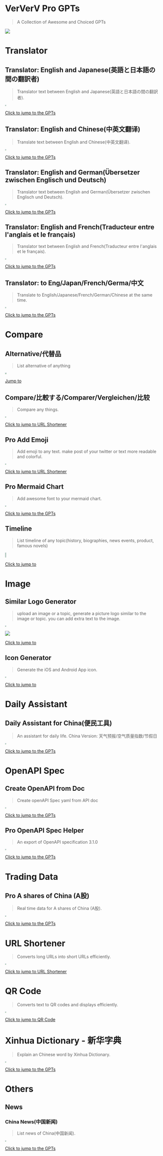 # VerVerV Pro GPTs

> A Collection of Awesome and Choiced GPTs

![](https://cdn.jsdelivr.net/gh/haibinyang/img@main/picgo/icon.svg)

# Translator



## Translator: English and Japanese(英語と日本語の間の翻訳者)

> Translator text between English and Japanese(英語と日本語の間の翻訳者).

<img src="https://files.oaiusercontent.com/file-2Zy4H3uV3GwrYVHQPPvJFNmx?se=2123-10-20T06%3A25%3A28Z&sp=r&sv=2021-08-06&sr=b&rscc=max-age%3D31536000%2C%20immutable&rscd=attachment%3B%20filename%3D%25E7%25BF%25BB%25E8%25AF%2591-%25E6%2597%25A5%25E6%2596%2587.png&sig=43W0HXJwYRIyl11C/MyQBXZkWmGhOSMrfVxZtgqvB8U%3D" style="zoom:25%;" />



[Click to jump to the GPTs](https://chat.openai.com/g/g-f58znzbv2-pro-translator-english-and-japanese-ying-yu-tori-ben-yu-nojian-nofan-yi-zhe)



## Translator: English and Chinese(中英文翻译)

> Translate text between English and Chinese(中英文翻译).

<img src="https://files.oaiusercontent.com/file-5CHsAEL6ujCiwO7kFwJW9DFG?se=2123-10-20T04%3A29%3A58Z&sp=r&sv=2021-08-06&sr=b&rscc=max-age%3D31536000%2C%20immutable&rscd=attachment%3B%20filename%3D%25E4%25B8%258B%25E8%25BD%25BD%2520%25281%2529.png&sig=ShhlfmtaDBL4XcSBMYJrfq8vRhNR4V8u5Jm286/knXw%3D" style="zoom:25%;" />



[Click to jump to the GPTs](https://chat.openai.com/g/g-L5NmyScJi-pro-translator-english-and-chinese)





## Translator: English and German(Übersetzer zwischen Englisch und Deutsch)

> Translator text between English and German(Übersetzer zwischen Englisch und Deutsch).

<img src="https://files.oaiusercontent.com/file-yvEglAzsACbyW2gZQt2MVic3?se=2123-10-20T06%3A32%3A21Z&sp=r&sv=2021-08-06&sr=b&rscc=max-age%3D31536000%2C%20immutable&rscd=attachment%3B%20filename%3D%25E7%25BF%25BB%25E8%25AF%2591-%25E5%25BE%25B7%25E8%25AF%25AD.png&sig=liQUPCYjZUpYN/noYWUB4h85VIjHm3cQxerjqbTQ6u0%3D" style="zoom:25%;" />



[Click to jump to the GPTs](https://chat.openai.com/g/g-v6ld42N26-pro-translator-english-and-german)



## Translator: English and French(Traducteur entre l'anglais et le français)

> Translator text between English and French(Traducteur entre l'anglais et le français).

<img src="https://files.oaiusercontent.com/file-rWP6Pwm31xxoxxAeAhInpoXs?se=2123-10-20T06%3A38%3A08Z&sp=r&sv=2021-08-06&sr=b&rscc=max-age%3D31536000%2C%20immutable&rscd=attachment%3B%20filename%3D%25E7%25BF%25BB%25E8%25AF%2591-%25E6%25B3%2595%25E8%25AF%25AD.png&sig=r2MuzJWzar%2BMuXbzjoDqDhmsvgvkLhGgkQP/Wfz6hq4%3D" style="zoom:25%;" />



[Click to jump to the GPTs](https://chat.openai.com/g/g-0USUys9sF-pro-translator-english-and-french)



## Translator: to Eng/Japan/French/Germa/中文

> Translate to English/Japanese/French/German/Chinese at the same time.

<img src="https://files.oaiusercontent.com/file-gmBQknh79QFcikhkIoBANcvn?se=2023-11-21T07%3A33%3A38Z&sp=r&sv=2021-08-06&sr=b&rscc=max-age%3D31536000%2C%20immutable&rscd=attachment%3B%20filename%3D%25E7%25BF%25BB%25E8%25AF%2591-all.png&sig=N7WIJ5IkXlagsHYc6MVt8UlPV4JeYevPhkcA2m4QTsI%3D" style="zoom:25%;" />



[Click to jump to the GPTs](https://chat.openai.com/g/g-HGz8awO5v-pro-translator-to-eng-japan-french-germa-zhong-wen)



# Compare

## Alternative/代替品

> List alternative of anything

<img src="https://cdn.jsdelivr.net/gh/haibinyang/img@main/picgo/file-gvxZpLNLpb55DPq2Jne1D1rO" style="zoom:33%;" />



[Jump to](https://chat.openai.com/g/g-3Xi7AHisW-pro-alternative-dai-ti-pin)





## Compare/比較する/Comparer/Vergleichen/比较

> Compare any things.

<img src="https://files.oaiusercontent.com/file-uVqWTbYNQmq6pLYBvONMPBrV?se=2123-10-28T06%3A06%3A00Z&sp=r&sv=2021-08-06&sr=b&rscc=max-age%3D31536000%2C%20immutable&rscd=attachment%3B%20filename%3Dcompare.png&sig=8vqQWg0qKyKlMg%2Bygu8xcyXAHPC/pPihhJ7vXQ9ov%2Bw%3D" style="zoom:25%;" />

[Click to jump to URL Shortener](https://chat.openai.com/g/g-iiku5iaCY-pro-compare-bi-jiao-suru-comparer-vergleichen-bi-jiao)


## Pro Add Emoji

> Add emoji to any text. make post of your twitter or text more readable and colorful.

<img src="https://cdn.jsdelivr.net/gh/haibinyang/img@main/picgo/file-6Yt2Evmn2uovwmEHd5hRB2DT" style="zoom:25%;" />

[Click to jump to URL Shortener](https://chat.openai.com/g/g-8M8qrXmIG-pro-add-emoji)



## Pro Mermaid Chart

> Add awesome font to your mermaid chart.

<img src="https://files.oaiusercontent.com/file-mHfPrgFYzx43r6sr2P0Skv1J?se=2124-02-23T09%3A39%3A41Z&sp=r&sv=2021-08-06&sr=b&rscc=max-age%3D1209600%2C%20immutable&rscd=attachment%3B%20filename%3Dmermaid-icon-filled-256.png&sig=Y6NB3fafPK1frWzdtq9GBCMbaofxGk3boBjG%2BVB7jwc%3D" style="zoom:25%;" />



[Click to jump to the GPTs](https://chat.openai.com/g/g-f58znzbv2-pro-translator-english-and-japanese-ying-yu-tori-ben-yu-nojian-nofan-yi-zhe)



## Timeline

> List timeline of any topic(history, biographies, news events, product, famous novels)

<img src="https://files.oaiusercontent.com/file-vu0rdaEydFGLAkblzuEpiOvu?se=2123-11-09T05%3A54%3A07Z&sp=r&sv=2021-08-06&sr=b&rscc=max-age%3D31536000%2C%20immutable&rscd=attachment%3B%20filename%3Dimages.png&sig=uKevmAb035pNxmZpMEMvvcQPZxEGnpU67c2%2BNQbCdQY%3D" style="zoom:25%;" />
<br/>

<img src="https://cdn.jsdelivr.net/gh/haibinyang/img@main/picgo/Snipaste_2023-12-03_14-04-51.png" style="zoom: 25%;" />
<br/>
<img src="https://cdn.jsdelivr.net/gh/haibinyang/img@main/picgo/Snipaste_2023-12-03_14-08-39.png" style="zoom:25%;" />
<br/>
<img src="https://cdn.jsdelivr.net/gh/haibinyang/img@main/picgo/Snipaste_2023-12-03_14-06-25.png" style="zoom:25%;" />




[Click to jump to](https://chat.openai.com/g/g-okICcA90S-pro-timeline)





# Image





## Similar Logo Generator

> upload an image or a topic, generate a picture logo similar to the image or topic. you can add extra text to the image.

<img src="https://files.oaiusercontent.com/file-5UdEnkOKYcWJ4AiwsJffGiHk?se=2123-11-10T08%3A15%3A37Z&sp=r&sv=2021-08-06&sr=b&rscc=max-age%3D31536000%2C%20immutable&rscd=attachment%3B%20filename%3Dd6e37d85-45f8-4071-a862-2e1cda7577e3.webp&sig=C7EACpurmFip0Ij/A245Qoqg14TW/bZrmR7H1XMef0k%3D" style="zoom:25%;" />

<br/>

![](https://cdn.jsdelivr.net/gh/haibinyang/img@main/picgo/Snipaste_2023-12-04_16-27-05.png)

[Click to jump to](https://chat.openai.com/g/g-O64uyIOow-pro-similar-logo-generator)




## Icon Generator

> Generate the iOS and Android App icon.

<img src="https://files.oaiusercontent.com/file-Rr3Jpz6YrU98qWIzvEmbKS8g?se=2123-11-10T05%3A06%3A13Z&sp=r&sv=2021-08-06&sr=b&rscc=max-age%3D31536000%2C%20immutable&rscd=attachment%3B%20filename%3Df00c47af-5afc-413d-847b-eee6e97708db.png&sig=W/5Jp7sdIa0zsvd4MDaqdFCvtTBDz1bGYJqb%2BEVDViQ%3D" style="zoom:25%;" />


[Click to jump to](https://chat.openai.com/g/g-uKLWjQjRN-pro-icon-generator)



# Daily Assistant

## Daily Assistant for China(便民工具)

> An assistant for daily life. China Version: 天气预报/空气质量指数/节假日

<img src="https://files.oaiusercontent.com/file-lCTRd627SuCqX560oljLpZpU?se=2123-10-21T09%3A31%3A10Z&sp=r&sv=2021-08-06&sr=b&rscc=max-age%3D31536000%2C%20immutable&rscd=attachment%3B%20filename%3D256x256bb.png&sig=CXaxwAWpdw8MO7S4gmugBbe1W7tO7FWdyDf92pJaiyY%3D" style="zoom:25%;" />



[Click to jump to the GPTs](https://chat.openai.com/g/g-vW9cc5U2y-pro-daily-assistant-for-china-bian-min-gong-ju)



# OpenAPI Spec



## Create OpenAPI from Doc

> Create openAPI Spec yaml from API doc

<img src="https://files.oaiusercontent.com/file-wAoluJyX2ZtbucSKKOsUmpON?se=2123-10-20T03%3A33%3A06Z&sp=r&sv=2021-08-06&sr=b&rscc=max-age%3D31536000%2C%20immutable&rscd=attachment%3B%20filename%3Dhqjufblwqwto7uy0rj2z.png&sig=1uJQcLmHhKD2FD3B2IosR8RlOuTmbP69Y5Qcq2BgAuI%3D" style="zoom:25%;" />



[Click to jump to the GPTs](https://chat.openai.com/g/g-VnDDTuyM5-pro-create-openapi-from-doc)



## Pro OpenAPI Spec Helper

> An export of OpenAPI specification 3.1.0

<img src="https://files.oaiusercontent.com/file-wAoluJyX2ZtbucSKKOsUmpON?se=2123-10-20T03%3A33%3A06Z&sp=r&sv=2021-08-06&sr=b&rscc=max-age%3D31536000%2C%20immutable&rscd=attachment%3B%20filename%3Dhqjufblwqwto7uy0rj2z.png&sig=1uJQcLmHhKD2FD3B2IosR8RlOuTmbP69Y5Qcq2BgAuI%3D" style="zoom:25%;" />



[Click to jump to the GPTs](https://chat.openai.com/g/g-9Z4uOV3Ow-pro-openapi-spec-helper)









# Trading Data

## Pro A shares of China (A股)

> Real time data for A shares of China (A股).



<img src="https://files.oaiusercontent.com/file-kjXq9VdAoWl6qGbTgpqU9uZz?se=2123-10-24T09%3A15%3A34Z&sp=r&sv=2021-08-06&sr=b&rscc=max-age%3D31536000%2C%20immutable&rscd=attachment%3B%20filename%3DcommunityIcon_h9shb863y8061.png&sig=32fHQ4mXLLwrzJ5k6p0pk90OoNAciwrwsOvyT9ojhrw%3D" style="zoom:25%;" />



[Click to jump to the GPTs](https://chat.openai.com/g/g-VtiJ1kgs5-pro-a-shares-of-china-agu)





# URL Shortener

> Converts long URLs into short URLs efficiently.

<img src="https://files.oaiusercontent.com/file-Fxgfw71Cfak1lcuKfidyEtAN?se=2123-10-18T21%3A41%3A45Z&sp=r&sv=2021-08-06&sr=b&rscc=max-age%3D31536000%2C%20immutable&rscd=attachment%3B%20filename%3Dfc621cff-d199-475c-93ea-9904f3a89a93.png&sig=Iwm1sFZl2WXEf78sLHJa/RA9/j0OK1PQt6ObcmXAYy4%3D" style="zoom:25%;" />

[Click to jump to URL Shortener](https://chat.openai.com/g/g-H5QGzOrC7-url-shortener)



# QR Code

> Converts text to QR codes and displays efficiently.

<img src="https://files.oaiusercontent.com/file-iAVjAsC3aT5cZOy1HUaO4MZM?se=2123-10-19T22%3A43%3A00Z&sp=r&sv=2021-08-06&sr=b&rscc=max-age%3D31536000%2C%20immutable&rscd=attachment%3B%20filename%3D668142f2-db9a-4b91-a016-33717d3bc876.png&sig=eLpKcsDqPe%2B%2B4NN8DjfNUp%2BfdyKnXEO8ynaFMhkEaNg%3D" style="zoom: 25%;" />



[Click to jump to QR Code](https://chat.openai.com/g/g-f3xlLWxBc-pro-qr-codes)






# Xinhua Dictionary - 新华字典
> Explain an Chinese  word by Xinhua Dictionary.

<img src="https://files.oaiusercontent.com/file-chCXvLBEwnglKAMrqKQ3bNOd?se=2123-10-20T01%3A54%3A38Z&sp=r&sv=2021-08-06&sr=b&rscc=max-age%3D31536000%2C%20immutable&rscd=attachment%3B%20filename%3D256.png&sig=CsOH0hcg4ZqdI/EXcfv75Iq%2BKuuitXk2fqvawvY698g%3D" style="zoom: 25%;" />



[Click to jump to the GPTs](https://chat.openai.com/g/g-lWbcpZuMT-pro-xinhua-dictionary-xin-hua-zi-dian)



# Others



## News

### China News(中国新闻)

> List news of China(中国新闻).

<img src="https://files.oaiusercontent.com/file-Cj4NjrNsDYekxEa6Hsy3OY2p?se=2123-10-20T10%3A15%3A31Z&sp=r&sv=2021-08-06&sr=b&rscc=max-age%3D31536000%2C%20immutable&rscd=attachment%3B%20filename%3Dnews-china%2520%25281%2529.png&sig=Wckp%2BR6jxE%2BmFGvnP9%2BuAWWfw7ger%2BYA%2BBqjTZBo8Ho%3D" style="zoom:25%;" />



[Click to jump to the GPTs](https://chat.openai.com/g/g-J1miCksdL-pro-china-news-zhong-guo-xin-wen)

